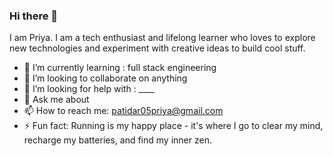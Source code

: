 ### Hi there 👋

I am Priya. I am a tech enthusiast and lifelong learner who loves to explore new technologies and experiment with creative ideas to build cool stuff.
- 🌱 I’m currently learning : full stack engineering
- 👯 I’m looking to collaborate on anything
- 🤔 I’m looking for help with : ____
- 💬 Ask me about 
- 📫 How to reach me: patidar05priya@gmail.com
- ⚡ Fun fact: Running is my happy place - it's where I go to clear my mind, recharge my batteries, and find my inner zen.
<!--
**patidar05priya/patidar05priya** is a ✨ _special_ ✨ repository because its `README.md` (this file) appears on your GitHub profile.

Here are some ideas to get you started:

- 🔭 I’m currently working on ...
- 🌱 I’m currently learning ...
- 👯 I’m looking to collaborate on ...
- 🤔 I’m looking for help with ...
- 💬 Ask me about ...
- 📫 How to reach me: ...
- 😄 Pronouns: ...
- ⚡ Fun fact: ...
-->
